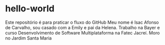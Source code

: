 # hello-world
Este repositório é para praticar o fluxo do GitHub
Meu nome é Isac Afonso de Carvalho, sou casado com a Emily e pai da Helena. Trabalho na Bayer e curso Desenvolvimento de Software Multiplataforma na Fatec Jacreí.
Moro no Jardim Santa Maria
